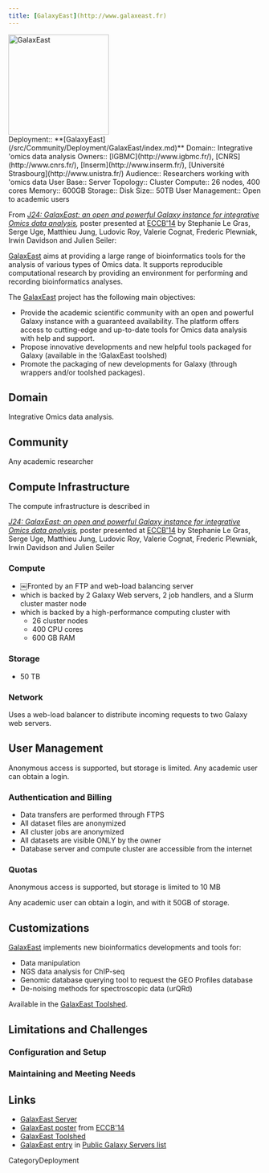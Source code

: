 ```yaml
---
title: [GalaxyEast](http://www.galaxeast.fr)
---
```

<div class='center'>
<a href='http://www.galaxeast.fr'><img src='/PublicGalaxyServers/GalaxEast.png' alt='GalaxEast' height="200" /></a>
</div>





<div class='deploymentbox'>
 Deployment:: **[GalaxyEast](/src/Community/Deployment/GalaxEast/index.md)**
 Domain:: Integrative 'omics data analysis
 Owners:: [IGBMC](http://www.igbmc.fr/), [CNRS](http://www.cnrs.fr/), [Inserm](http://www.inserm.fr/), [Université Strasbourg](http://www.unistra.fr/)
 Audience:: Researchers working with 'omics data 
 User Base:: 
 Server Topology:: Cluster
 Compute:: 26 nodes, 400 cores 
 Memory:: 600GB
 Storage:: 
 Disk Size:: 50TB
 User Management:: Open to academic users
</div>

From *[J24: GalaxEast: an open and powerful Galaxy instance for integrative Omics data analysis](ATTACHMENT_URLDocuments/Posters/2014ECCB_GalaxEast.pdf),* poster presented at [ECCB'14](/src/Events/ECCB2014/index.md) by Stephanie Le Gras, Serge Uge, Matthieu Jung, Ludovic Roy, Valerie Cognat, Frederic Plewniak, Irwin Davidson and Julien Seiler:

<div class='indent'>

[GalaxEast](http://www.galaxeast.fr) aims at providing a large range of bioinformatics tools for the analysis of various types of Omics data. It supports reproducible computational research by providing an environment for performing and recording bioinformatics analyses.

The [GalaxEast](http://www.galaxeast.fr) project has the following main objectives:
* Provide the academic scientific community with an open and powerful Galaxy instance with a guaranteed availability. The platform offers access to cutting-edge and up-to-date tools for Omics data analysis with help and support.
* Propose innovative developments and new helpful tools packaged for Galaxy (available in the !GalaxEast toolshed)
* Promote the packaging of new developments for Galaxy (through wrappers and/or toolshed packages).
</div>

## Domain

Integrative Omics data analysis.

## Community

Any academic researcher

## Compute Infrastructure

The compute infrastructure is described in 

 *[J24: GalaxEast: an open and powerful Galaxy instance for integrative Omics data analysis](ATTACHMENT_URLDocuments/Posters/2014ECCB_GalaxEast.pdf),* poster presented at [ECCB'14](/src/Events/ECCB2014/index.md) by Stephanie Le Gras, Serge Uge, Matthieu Jung, Ludovic Roy, Valerie Cognat, Frederic Plewniak, Irwin Davidson and Julien Seiler


### Compute

* ￼Fronted by an FTP and web-load balancing server
* which is backed by 2 Galaxy Web servers, 2 job handlers, and a Slurm cluster master node
* which is backed by a high-performance computing cluster with
  * 26 cluster nodes
  * 400 CPU cores
  * 600 GB RAM

### Storage

* 50 TB

### Network

Uses a web-load balancer to distribute incoming requests to two Galaxy web servers.

## User Management

Anonymous access is supported, but storage is limited. Any academic user can obtain a login.

### Authentication and Billing

* Data transfers are performed through FTPS
* All dataset files are anonymized
* All cluster jobs are anonymized
* All datasets are visible ONLY by the owner
* Database server and compute cluster are accessible from the internet

### Quotas

Anonymous access is supported, but storage is limited to 10 MB

Any academic user can obtain a login, and with it 50GB of storage.

## Customizations

[GalaxEast](http://www.galaxeast.fr) implements new bioinformatics developments and tools for:
* Data manipulation
* NGS data analysis for ChIP-seq
* Genomic database querying tool to request the GEO Profiles database
* De-noising methods for spectroscopic data (urQRd)

Available in the [GalaxEast Toolshed](http://toolshed.galaxeast.fr/).

## Limitations and Challenges

### Configuration and Setup

### Maintaining and Meeting Needs


## Links

* [GalaxEast Server](http://www.galaxeast.fr)
* [GalaxEast poster](ATTACHMENT_URLDocuments/Posters/2014ECCB_GalaxEast.pdf) from [ECCB'14](/src/Events/ECCB2014/index.md)
* [GalaxEast Toolshed](http://toolshed.galaxeast.fr/)
* [GalaxEast entry](/PublicGalaxyServers#galaxeast) in [Public Galaxy Servers list](/src/PublicGalaxyServers/index.md)

CategoryDeployment
